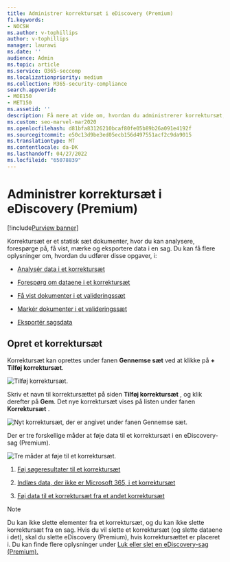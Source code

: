 ```yaml
---
title: Administrer korrektursæt i eDiscovery (Premium)
f1.keywords:
- NOCSH
ms.author: v-tophillips
author: v-tophillips
manager: laurawi
ms.date: ''
audience: Admin
ms.topic: article
ms.service: O365-seccomp
ms.localizationpriority: medium
ms.collection: M365-security-compliance
search.appverid:
- MOE150
- MET150
ms.assetid: ''
description: Få mere at vide om, hvordan du administrerer korrektursæt, så du kan analysere, forespørge, få vist, mærke og eksportere data i en eDiscovery-sag (Premium).
ms.custom: seo-marvel-mar2020
ms.openlocfilehash: d81bfa83126210bcaf80fe05b89b26a091e4192f
ms.sourcegitcommit: e50c13d9be3ed05ecb156d497551acf2c9da9015
ms.translationtype: MT
ms.contentlocale: da-DK
ms.lasthandoff: 04/27/2022
ms.locfileid: "65078839"
---
```

# <a name="manage-review-sets-in-ediscovery-premium"></a>Administrer korrektursæt i eDiscovery (Premium)

[!include[Purview banner](../includes/purview-rebrand-banner.md)]

Korrektursæt er et statisk sæt dokumenter, hvor du kan analysere, forespørge på, få vist, mærke og eksportere data i en sag. Du kan få flere oplysninger om, hvordan du udfører disse opgaver, i:

- [Analysér data i et korrektursæt](analyzing-data-in-review-set.md)

- [Forespørg om dataene i et korrektursæt](review-set-search.md)

- [Få vist dokumenter i et valideringssæt](view-documents-in-review-set.md)

- [Markér dokumenter i et valideringssæt](tagging-documents.md)

- [Eksportér sagsdata](exporting-data-ediscover20.md)

## <a name="create-a-review-set"></a>Opret et korrektursæt

Korrektursæt kan oprettes under fanen **Gennemse sæt** ved at klikke på **+ Tilføj korrektursæt**.

![Tilføj korrektursæt.](../media/f45c51d9-585d-47d1-b7fb-0288715e0b6a.png)

Skriv et navn til korrektursættet på siden **Tilføj korrektursæt** , og klik derefter på **Gem**. Det nye korrektursæt vises på listen under fanen **Korrektursæt** .

![Nyt korrektursæt, der er angivet under fanen Gennemse sæt.](../media/AeDnewreviewset.png)

Der er tre forskellige måder at føje data til et korrektursæt i en eDiscovery-sag (Premium).

![Tre måder at føje til et korrektursæt.](../media/1f1f4efd-c03b-4255-bc3d-df358e56549c.png)

1. [Føj søgeresultater til et korrektursæt](add-data-to-review-set.md)

2. [Indlæs data, der ikke er Microsoft 365, i et korrektursæt](load-non-Office-365-data-into-a-review-set.md)

3. [Føj data til et korrektursæt fra et andet korrektursæt](add-data-to-review-set-from-another-review-set.md)

> [!NOTE]
> Du kan ikke slette elementer fra et korrektursæt, og du kan ikke slette korrektursæt fra en sag. Hvis du vil slette et korrektursæt (og slette dataene i det), skal du slette eDiscovery (Premium), hvis korrektursættet er placeret i. Du kan finde flere oplysninger under [Luk eller slet en eDiscovery-sag (Premium).](close-or-delete-case.md)
